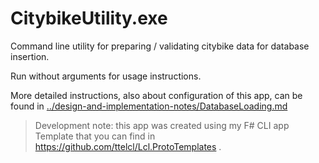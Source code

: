 ﻿# CitybikeUtility.exe

Command line utility for preparing / validating citybike data
for database insertion.

Run without arguments for usage instructions.

More detailed instructions, also about configuration of this app,
can be found in 
[../design-and-implementation-notes/DatabaseLoading.md](../design-and-implementation-notes/DatabaseLoading.md)

> Development note: this app was created using my F# CLI app
Template that you can find in
https://github.com/ttelcl/Lcl.ProtoTemplates .
